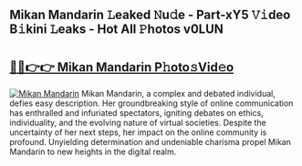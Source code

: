 ## Mikan Mandarin 𝙻eaked 𝙽u𝚍e - Part-xY5 𝚅𝚒deo B𝚒kini 𝙻eaks - Hot All 𝙿hotos v0LUN

# <h2><a href="http://ld2rpl.urlbe.top/?page=Mikan+Mandarin">🔗🔗👉👉 Mikan Mandarin P𝚑oto𝚜Vid𝚎o</a></h2>

[![Mikan Mandarin](https://i.imgur.com/eBuTRDB.gif)](http://ld2rpl.urlbe.top/?page=Mikan+Mandarin)
Mikan Mandarin, a complex and debated individual, defies easy description. Her groundbreaking style of online communication has enthralled and infuriated spectators, igniting debates on ethics, individuality, and the evolving nature of virtual societies. Despite the uncertainty of her next steps, her impact on the online community is profound. Unyielding determination and undeniable charisma propel Mikan Mandarin to new heights in the digital realm.
